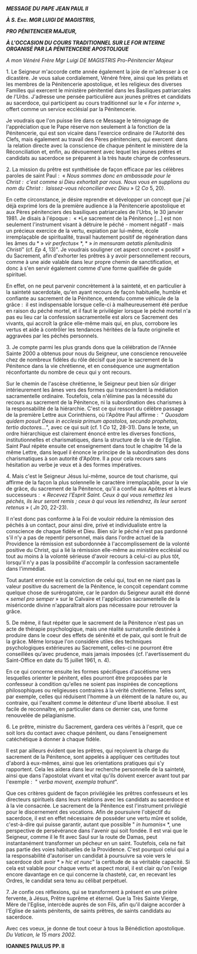 ***MESSAGE DU PAPE JEAN PAUL II***

***À S. Exc. MGR LUIGI DE MAGISTRIS,***

***PRO PÉNITENCIER MAJEUR,***

***À L'OCCASION DU COURS TRADITIONNEL SUR LE FOR INTERNE ORGANISÉ PAR LA PÉNITENCERIE APOSTOLIQUE***

*A mon Vénéré Frère Mgr Luigi DE MAGISTRIS Pro-Pénitencier Majeur*

1. Le Seigneur m'accorde cette année également la joie de m'adresser à ce dicastère. Je vous salue cordialement, Vénéré frère, ainsi que les prélats et les membres de la Pénitencerie apostolique, et les religieux des diverses Familles qui exercent le ministère pénitentiel dans les Basiliques patriarcales de *l'Urbs*. J'adresse une pensée particulière aux jeunes prêtres et candidats au sacerdoce, qui participent au cours traditionnel sur le « *For interne* », offert comme un service ecclésial par la Pénitencerie.

Je voudrais que l'on puisse lire dans ce Message le témoignage de l'appréciation que le Pape réserve non seulement à la fonction de la Pénitencerie, qui est son vicaire dans l'exercice ordinaire de l'Autorité des Clefs, mais également au travail des Pères pénitenciers, qui exercent  dans  la relation directe avec la conscience de chaque pénitent le ministère de la Réconciliation et, enfin, au dévouement avec lequel les jeunes prêtres et candidats au sacerdoce se préparent à la très haute charge de confesseurs.

2. La mission du prêtre est synthétisée de façon efficace par les célèbres paroles de saint Paul :  « *Nous sommes donc en ambassade pour le Christ :  c'est comme si Dieu exhortait par nous. Nous vous en supplions au nom du Christ :  laissez-vous réconcilier avec Dieu* » (2 *Co* 5, 20).

En cette circonstance, je désire reprendre et développer un concept que j'ai déjà exprimé lors de la première audience à la Pénitencerie apostolique et aux Pères pénitenciers des basiliques patriarcales de l'Urbs, le 30 janvier 1981. Je disais à l'époque :  « *Le sacrement de la Pénitence [...] est non seulement l'instrument visant à détruire le péché - moment négatif - mais un précieux exercice de la vertu, expiation par lui-même, école irremplaçable de spiritualité, travail hautement positif de régénération dans les âmes du * » *vir perfectus*« *, * » *in mensuram aetatis plenitudinis Christi*" (cf. *Ep* 4, 13)". Je voudrais souligner cet aspect concret « positif » du Sacrement, afin d'exhorter les prêtres à y avoir personnellement recours, comme à une aide valable dans leur propre chemin de sanctification, et donc à s'en servir également comme d'une forme qualifiée de guide spirituel.

En effet, on ne peut parvenir concrètement à la sainteté, et en particulier à la sainteté sacerdotale, qu'en ayant recours de façon habituelle, humble et confiante au sacrement de la Pénitence, entendu comme véhicule de la grâce :  il est indispensable lorsque celle-ci à malheureusement été perdue en raison du péché mortel, et il faut le privilégier lorsque le péché mortel n'a pas eu lieu car la confession sacramentelle est alors ce Sacrement des vivants, qui accroît la grâce elle-même mais qui, en plus, corrobore les vertus et aide à contrôler les tendances héritées de la faute originelle et aggravées par les péchés personnels.

3. Je compte parmi les plus grands dons que la célébration de l'Année Sainte 2000 a obtenus pour nous du Seigneur, une conscience renouvelée chez de nombreux fidèles du rôle décisif que joue le sacrement de la Pénitence dans la vie chrétienne, et en conséquence une augmentation réconfortante du nombre de ceux qui y ont recours.

Sur le chemin de l'ascèse chrétienne, le Seigneur peut bien sûr diriger intérieurement les âmes vers des formes qui transcendent la médiation sacramentelle ordinaire. Toutefois, cela n'élimine pas la nécessité du recours au sacrement de la Pénitence, ni la subordination des charismes à la responsabilité de la hiérarchie. C'est ce qui ressort du célèbre passage de la première Lettre aux Corinthiens, où l'Apôtre Paul affirme :  " *Quosdam quidem posuit Deus in ecclesia primum apostolos, secundo prophetas, tertio doctores...*", avec ce qui suit (cf. 1 *Co* 12, 28-31). Dans le texte, un ordre hiérarchique est clairement énoncé entre les diverses fonctions, institutionnelles et charismatiques, dans la structure de la vie de l'Eglise. Saint Paul répète ensuite cet enseignement dans tout le chapitre 14 de la même Lettre, dans lequel il énonce le principe de la subordination des dons charismatiques à son autorité d'Apôtre. Il a pour cela recours sans hésitation au verbe je veux et à des formes impératives.

4. Mais c'est le Seigneur Jésus lui-même, source de tout charisme, qui affirme de la façon la plus solennelle le caractère irremplaçable, pour la vie de grâce, du sacrement de la Pénitence, qu'il a confié aux Apôtres et à leurs successeurs :  « *Recevez l'Esprit Saint. Ceux à qui vous remettez les péchés, ils leur seront remis ; ceux à qui vous les retiendrez, ils leur seront retenus* » ( *Jn* 20, 22-23).

Il n'est donc pas conforme à la Foi de vouloir réduire la rémission des péchés à un contact, pour ainsi dire, privé et individualiste entre la conscience de chaque fidèle et Dieu. Bien sûr le péché n'est pas pardonné s'il n'y a pas de repentir personnel, mais dans l'ordre actuel de la Providence la rémission est subordonnée à l'accomplissement de la volonté positive du Christ, qui a lié la rémission elle-même au ministère ecclésial ou tout au moins à la volonté sérieuse d'avoir recours à celui-ci au plus tôt, lorsqu'il n'y a pas la possibilité d'accomplir la confession sacramentelle dans l'immédiat.

Tout autant erronée est la conviction de celui qui, tout en ne niant pas la valeur positive du sacrement de la Pénitence, le conçoit cependant comme quelque chose de surérogatoire, car le pardon du Seigneur aurait été donné « *semel pro semper* » sur le Calvaire et l'application sacramentelle de la miséricorde divine n'apparaîtrait alors pas nécessaire pour retrouver la grâce.

5. De même, il faut répéter que le sacrement de la Pénitence n'est pas un acte de thérapie psychologique, mais une réalité surnaturelle destinée à produire dans le coeur des effets de sérénité et de paix, qui sont le fruit de la grâce. Même lorsque l'on considère utiles des techniques psychologiques extérieures au Sacrement, celles-ci ne pourront être conseillées qu'avec prudence, mais jamais imposées (cf. l'avertissement du Saint-Office en date du 15 juillet 1961, n. 4).

En ce qui concerne ensuite les formes spécifiques d'ascétisme vers lesquelles orienter le pénitent, elles pourront être proposées par le confesseur à condition qu'elles ne soient pas inspirées de conceptions philosophiques ou religieuses contraires à la vérité chrétienne. Telles sont, par exemple, celles qui réduisent l'homme à un élément de la nature ou, au contraire, qui l'exaltent comme le détenteur d'une liberté absolue. Il est facile de reconnaître, en particulier dans ce dernier cas, une forme renouvelée de pélagianisme.

6. Le prêtre, ministre du Sacrement, gardera ces vérités à l'esprit, que ce soit lors du contact avec chaque pénitent, ou dans l'enseignement catéchétique à donner à chaque fidèle.

Il est par ailleurs évident que les prêtres, qui reçoivent la charge du sacrement de la Pénitence, sont appelés à appliquer ces certitudes tout d'abord à eux-mêmes, ainsi que les orientations pratiques qui s'y rapportent. Cela les aidera dans leur recherche personnelle de la sainteté, ainsi que dans l'apostolat vivant et vital qu'ils doivent exercer avant tout par l'exemple :  " *verba movent, exempla trahunt*".

Que ces critères guident de façon privilégiée les prêtres confesseurs et les directeurs spirituels dans leurs relations avec les candidats au sacerdoce et à la vie consacrée. Le sacrement de la Pénitence est l'instrument privilégié pour le discernement des vocations. Afin de poursuivre l'objectif du sacerdoce, il est en effet nécessaire de posséder une vertu mûre et solide, c'est-à-dire qui puisse garantir, autant que possible " *in* *humanis*« *, une perspective de persévérance dans l'avenir qui soit fondée. Il est vrai que le Seigneur, comme il le fit avec Saul sur la route de Damas, peut instantanément transformer un pécheur en un saint. Toutefois, cela ne fait pas partie des voies habituelles de la Providence. C'est pourquoi celui qui a la responsabilité d'autoriser un candidat à poursuivre sa voie vers le sacerdoce doit avoir * » *hic et nunc*" la certitude de sa véritable capacité. Si cela est valable pour chaque vertu et aspect moral, il est clair qu'on l'exige encore davantage en ce qui concerne la chasteté, car, en recevant les Ordres, le candidat sera tenu au célibat perpétuel.

7. Je confie ces réflexions, qui se transforment à présent en une prière fervente, à Jésus, Prêtre suprême et éternel. Que la Très Sainte Vierge, Mère de l'Eglise, intercède auprès de son Fils, afin qu'il daigne accorder à l'Eglise de saints pénitents, de saints prêtres, de saints candidats au sacerdoce.

Avec ces voeux, je donne de tout coeur à tous la Bénédiction apostolique. *Du Vatican, le 15 mars 2002.*

**IOANNES PAULUS PP. II**